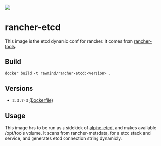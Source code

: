 [![](https://images.microbadger.com/badges/image/rawmind/rancher-etcd.svg)](https://microbadger.com/images/rawmind/rancher-etcd "Get your own image badge on microbadger.com")

rancher-etcd
==============

This image is the etcd dynamic conf for rancher. It comes from [rancher-tools][rancher-tools].

## Build

```
docker build -t rawmind/rancher-etcd:<version> .
```

## Versions

- `2.3.7-3` [(Dockerfile)](https://github.com/rawmind0/rancher-etcd/blob/2.3.7-3/README.md)


## Usage

This image has to be run as a sidekick of [alpine-etcd][alpine-etcd], and makes available /opt/tools volume. It scans from rancher-metadata, for a etcd stack and service, and generates etcd connection string dynamicly.


[alpine-etcd]: https://github.com/rawmind0/alpine-etcd
[rancher-tools]: https://github.com/rawmind0/rancher-tools